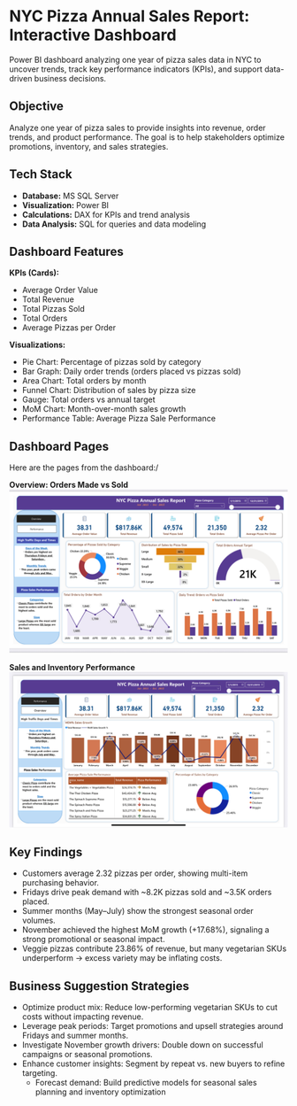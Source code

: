# NYC Pizza Annual Sales Report: Interactive Dashboard

Power BI dashboard analyzing one year of pizza sales data in NYC to uncover trends, track key performance indicators (KPIs), and support data-driven business decisions.



## Objective
Analyze one year of pizza sales to provide insights into revenue, order trends, and product performance. The goal is to help stakeholders optimize promotions, inventory, and sales strategies.



## Tech Stack
- **Database:** MS SQL Server
- **Visualization:** Power BI  
- **Calculations:** DAX for KPIs and trend analysis  
- **Data Analysis:** SQL for queries and data modeling  


## Dashboard Features
**KPIs (Cards):**  
- Average Order Value  
- Total Revenue  
- Total Pizzas Sold  
- Total Orders  
- Average Pizzas per Order  

**Visualizations:**  
- Pie Chart: Percentage of pizzas sold by category  
- Bar Graph: Daily order trends (orders placed vs pizzas sold)  
- Area Chart: Total orders by month  
- Funnel Chart: Distribution of sales by pizza size  
- Gauge: Total orders vs annual target  
- MoM Chart: Month-over-month sales growth  
- Performance Table: Average Pizza Sale Performance  

## Dashboard Pages 
Here are the pages from the dashboard:/

**Overview: Orders Made vs Sold**  
![Overview Dashboard](Dashboard_and_Visuals/Overview_Sales_Dashboard.png.png)

**Sales and Inventory Performance**  
![Performance Dashboard](Dashboard_and_Visuals/Sales_Performance_Dashboard.png.png)


## Key Findings
- Customers average 2.32 pizzas per order, showing multi-item purchasing behavior.
- Fridays drive peak demand with ~8.2K pizzas sold and ~3.5K orders placed.
- Summer months (May–July) show the strongest seasonal order volumes.
- November achieved the highest MoM growth (+17.68%), signaling a strong promotional or seasonal impact.
- Veggie pizzas contribute 23.86% of revenue, but many vegetarian SKUs underperform → excess variety may be inflating costs.


## Business Suggestion Strategies 
- Optimize product mix: Reduce low-performing vegetarian SKUs to cut costs without impacting revenue.
- Leverage peak periods: Target promotions and upsell strategies around Fridays and summer months.
- Investigate November growth drivers: Double down on successful campaigns or seasonal promotions.
- Enhance customer insights: Segment by repeat vs. new buyers to refine targeting.
	- Forecast demand: Build predictive models for seasonal sales planning and inventory optimization


